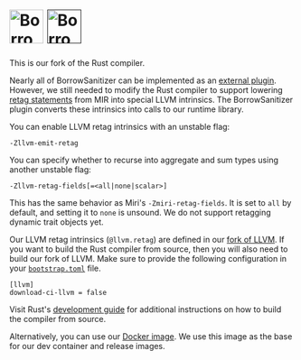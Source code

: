 # <a href="https://borrowsanitizer.com"><img height="60px" src="https://borrowsanitizer.com/images/bsan.svg" alt="BorrowSanitizer" /></a> <a href=""><picture><source media="(prefers-color-scheme: dark)" height="60px" height="60px" srcset="https://borrowsanitizer.com/images/bsan-text-dark.svg"/><img height="60px" height="60px" src="https://borrowsanitizer.com/images/bsan-text-light.svg" alt="BorrowSanitizer" /></picture></a>

This is our fork of the Rust compiler.

Nearly all of BorrowSanitizer can be implemented as an [external plugin](https://github.com/BorrowSanitizer/bsan). However, we still needed to modify the Rust compiler to support lowering [retag statements](https://doc.rust-lang.org/beta/nightly-rustc/rustc_middle/mir/enum.StatementKind.html#variant.Retag) from MIR into special LLVM intrinsics. The BorrowSanitizer plugin converts these intrinsics into calls to our runtime library. 

You can enable LLVM retag intrinsics with an unstable flag:
```
-Zllvm-emit-retag
```
You can specify whether to recurse into aggregate and sum types using another unstable flag:
```
-Zllvm-retag-fields[=<all|none|scalar>]
```
This has the same behavior as Miri's `-Zmiri-retag-fields`. It is set to `all` by default, and setting it to `none` is unsound. We do not support retagging dynamic trait objects yet. 

Our LLVM retag intrinsics (`@llvm.retag`) are defined in our [fork of LLVM](https://github.com/BorrowSanitizer/llvm-project). If you want to build the Rust compiler from source, then you will also need to build our fork of LLVM. Make sure to provide the following configuration in your [`bootstrap.toml`](https://rustc-dev-guide.rust-lang.org/building/how-to-build-and-run.html#create-a-bootstraptoml) file.
```
[llvm]
download-ci-llvm = false
```
Visit Rust's [development guide](https://rustc-dev-guide.rust-lang.org/building/how-to-build-and-run.html) for additional instructions on how to build the compiler from source.

Alternatively, you can use our [Docker image](https://github.com/BorrowSanitizer/rust/pkgs/container/rust). We use this image as the base for our dev container and release images.
